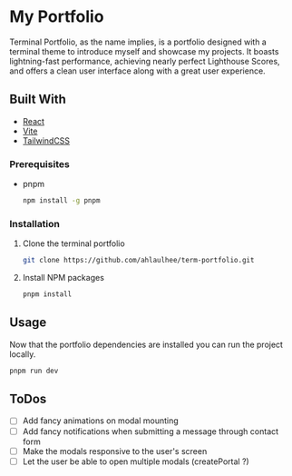 # My Portfolio

Terminal Portfolio, as the name implies, is a portfolio designed with a terminal theme to introduce myself and showcase my projects. It boasts lightning-fast performance, achieving nearly perfect Lighthouse Scores, and offers a clean user interface along with a great user experience.

## Built With

- [React](https://reactjs.org/)
- [Vite](https://vitejs.dev/)
- [TailwindCSS](https://tailwindcss.com/)

### Prerequisites

- pnpm

  ```sh
  npm install -g pnpm
  ```

### Installation

1. Clone the terminal portfolio

   ```sh
   git clone https://github.com/ahlaulhee/term-portfolio.git
   ```

2. Install NPM packages

   ```sh
   pnpm install
   ```

## Usage

Now that the portfolio dependencies are installed you can run the project locally.

```sh
pnpm run dev
```

## ToDos

- [ ] Add fancy animations on modal mounting
- [ ] Add fancy notifications when submitting a message through contact form
- [ ] Make the modals responsive to the user's screen
- [ ] Let the user be able to open multiple modals (createPortal ?)
